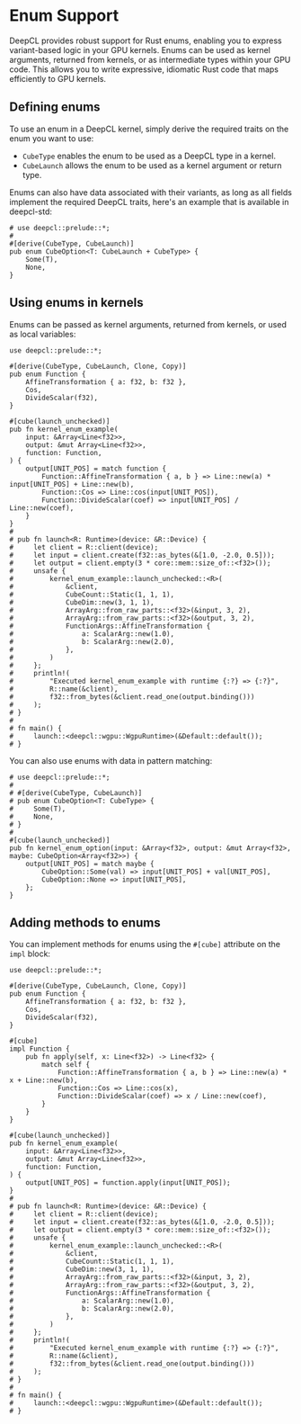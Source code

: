 # Enum Support

DeepCL provides robust support for Rust enums, enabling you to express variant-based logic in your GPU kernels. Enums can be used as kernel arguments, returned from kernels, or as intermediate types within your GPU code. This allows you to write expressive, idiomatic Rust code that maps efficiently to GPU kernels.

## Defining enums

To use an enum in a DeepCL kernel, simply derive the required traits on the enum you want to use:

- `CubeType` enables the enum to be used as a DeepCL type in a kernel.
- `CubeLaunch` allows the enum to be used as a kernel argument or return type.

Enums can also have data associated with their variants, as long as all fields implement the required DeepCL traits, here's an example that is available in deepcl-std:

```rust,ignore
# use deepcl::prelude::*;
#
#[derive(CubeType, CubeLaunch)]
pub enum CubeOption<T: CubeLaunch + CubeType> {
    Some(T),
    None,
}
```

## Using enums in kernels

Enums can be passed as kernel arguments, returned from kernels, or used as local variables:

```rust,ignore
use deepcl::prelude::*;

#[derive(CubeType, CubeLaunch, Clone, Copy)]
pub enum Function {
    AffineTransformation { a: f32, b: f32 },
    Cos,
    DivideScalar(f32),
}

#[cube(launch_unchecked)]
pub fn kernel_enum_example(
    input: &Array<Line<f32>>,
    output: &mut Array<Line<f32>>,
    function: Function,
) {
    output[UNIT_POS] = match function {
        Function::AffineTransformation { a, b } => Line::new(a) * input[UNIT_POS] + Line::new(b),
        Function::Cos => Line::cos(input[UNIT_POS]),
        Function::DivideScalar(coef) => input[UNIT_POS] / Line::new(coef),
    }
}
#
# pub fn launch<R: Runtime>(device: &R::Device) {
#     let client = R::client(device);
#     let input = client.create(f32::as_bytes(&[1.0, -2.0, 0.5]));
#     let output = client.empty(3 * core::mem::size_of::<f32>());
#     unsafe {
#         kernel_enum_example::launch_unchecked::<R>(
#             &client,
#             CubeCount::Static(1, 1, 1),
#             CubeDim::new(3, 1, 1),
#             ArrayArg::from_raw_parts::<f32>(&input, 3, 2),
#             ArrayArg::from_raw_parts::<f32>(&output, 3, 2),
#             FunctionArgs::AffineTransformation {
#                 a: ScalarArg::new(1.0),
#                 b: ScalarArg::new(2.0),
#             },
#         )
#     };
#     println!(
#         "Executed kernel_enum_example with runtime {:?} => {:?}",
#         R::name(&client),
#         f32::from_bytes(&client.read_one(output.binding()))
#     );
# }
#
# fn main() {
#     launch::<deepcl::wgpu::WgpuRuntime>(&Default::default());
# }
```

You can also use enums with data in pattern matching:

```rust,ignore
# use deepcl::prelude::*;
#
# #[derive(CubeType, CubeLaunch)]
# pub enum CubeOption<T: CubeType> {
#     Some(T),
#     None,
# }
#
#[cube(launch_unchecked)]
pub fn kernel_enum_option(input: &Array<f32>, output: &mut Array<f32>, maybe: CubeOption<Array<f32>>) {
    output[UNIT_POS] = match maybe {
        CubeOption::Some(val) => input[UNIT_POS] + val[UNIT_POS],
        CubeOption::None => input[UNIT_POS],
    };
}
```

## Adding methods to enums

You can implement methods for enums using the `#[cube]` attribute on the `impl` block:

```rust,ignore
use deepcl::prelude::*;

#[derive(CubeType, CubeLaunch, Clone, Copy)]
pub enum Function {
    AffineTransformation { a: f32, b: f32 },
    Cos,
    DivideScalar(f32),
}

#[cube]
impl Function {
    pub fn apply(self, x: Line<f32>) -> Line<f32> {
        match self {
            Function::AffineTransformation { a, b } => Line::new(a) * x + Line::new(b),
            Function::Cos => Line::cos(x),
            Function::DivideScalar(coef) => x / Line::new(coef),
        }
    }
}

#[cube(launch_unchecked)]
pub fn kernel_enum_example(
    input: &Array<Line<f32>>,
    output: &mut Array<Line<f32>>,
    function: Function,
) {
    output[UNIT_POS] = function.apply(input[UNIT_POS]);
}
#
# pub fn launch<R: Runtime>(device: &R::Device) {
#     let client = R::client(device);
#     let input = client.create(f32::as_bytes(&[1.0, -2.0, 0.5]));
#     let output = client.empty(3 * core::mem::size_of::<f32>());
#     unsafe {
#         kernel_enum_example::launch_unchecked::<R>(
#             &client,
#             CubeCount::Static(1, 1, 1),
#             CubeDim::new(3, 1, 1),
#             ArrayArg::from_raw_parts::<f32>(&input, 3, 2),
#             ArrayArg::from_raw_parts::<f32>(&output, 3, 2),
#             FunctionArgs::AffineTransformation {
#                 a: ScalarArg::new(1.0),
#                 b: ScalarArg::new(2.0),
#             },
#         )
#     };
#     println!(
#         "Executed kernel_enum_example with runtime {:?} => {:?}",
#         R::name(&client),
#         f32::from_bytes(&client.read_one(output.binding()))
#     );
# }
#
# fn main() {
#     launch::<deepcl::wgpu::WgpuRuntime>(&Default::default());
# }
```
